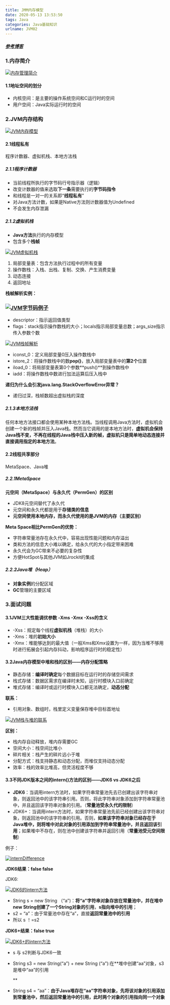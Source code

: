 ```yaml
---
title: JMM内存模型
date: 2020-05-13 13:53:50
tags: Java
categories: Java基础知识
urlname: JVM02
---
```


##### [参考博客](https://zhuanlan.zhihu.com/p/38348646)

### 1.内存简介

[![内存管理简介](https://pic.rmb.bdstatic.com/bjh/other/13297e07270c3f512206b4441cd8ca18.jpeg)](http://39.107.124.120/wp-content/uploads/2020/03/内存管理简介.jpg)

#### 1.1地址空间的划分

- 内核空间：是主要的操作系统空间和C运行时的空间
- 用户空间：Java实际运行时的空间

### 2.JVM内存结构

[![JVM内存模型](https://pic.rmb.bdstatic.com/bjh/other/0a5ec30149244284bfad8dc1a1539308.png)](http://39.107.124.120/wp-content/uploads/2020/03/JVM内存模型.png)

#### 2.1线程私有

程序计数器、虚拟机栈、本地方法栈

##### 2.1.1程序计数器

- 当前线程所执行的字节码行号指示器（逻辑）
- 改变计数器的值来选取**下一条**需要执行的**字节码指令**
- 和线程是一对一的关系即“**线程私有**”
- 对Java方法计数，如果是Native方法则计数器值为Undefined
- 不会发生内存泄漏

##### 2.1.2虚拟机栈

- **Java方法**执行的内存模型
- 包含多个**栈帧**

[![JVM虚拟机栈](https://pic.rmb.bdstatic.com/bjh/other/6619bb90982e09ce9b228f0de026449e.jpeg)](http://39.107.124.120/wp-content/uploads/2020/03/JVM虚拟机栈.jpg)

1. 局部变量表：包含方法执行过程中的所有变量
2. 操作数栈：入栈、出栈、复制、交换、产生消费变量
3. 动态连接
4. 返回地址

**栈帧解析实例：**

### [![JVM字节码例子](https://pic.rmb.bdstatic.com/bjh/other/09235bc215f539dabe975b79bed99ecb.png)](http://39.107.124.120/wp-content/uploads/2020/03/JVM字节码例子.png)

- descriptor：指示返回值类型
- flags：stack指示操作数栈的大小；locals指示局部变量总数；args_size指示传入参数个数

[![JVM栈帧解析](https://pic.rmb.bdstatic.com/bjh/other/067d44de5843a674a3cd32cdb7ce295f.jpeg)](http://39.107.124.120/wp-content/uploads/2020/03/JVM栈帧解析.jpg)

- iconst_0：定义局部变量0压入操作数栈中
- istore_2：将操作数栈中的数**pop()**，放入局部变量表中的**第2个**位置
- iload_0：将局部变量表第0个参数**push()**到操作数栈中
- iadd：将操作数栈中数进行加法运算后压入栈中

**递归为什么会引发java.lang.StackOverflowError异常？**

- 递归过深，栈帧数超出虚拟栈的深度

##### 2.1.3本地方法栈

任何本地方法接口都会使用某种本地方法栈。当线程调用Java方法时，虚拟机会创建一个新的栈帧并压入Java栈。然而当它调用的是本地方法时，**虚拟机会保持Java栈不变，不再在线程的Java栈中压入新的帧，虚拟机只是简单地动态连接并直接调用指定的本地方法**。

#### 2.2线程共享部分

MetaSpace、Java堆

##### 2.2.1MetaSpace

**元空间（MetaSpace）与永久代（PermGen）的区别**

- JDK8元空间替代了永久代
- 元空间和永久代都是用于**存储类的信息**
- **元空间使用本地内存，而永久代使用的是JVM的内存（主要区别）**

**Meta Space相比PermGen的优势：**

- 字符串常量池存在永久代中，容易出现性能问题和内存溢出
- 类和方法的信息大小难以确定，给永久代的大小指定带来困难
- 永久代会为GC带来不必要的复杂性
- 方便HotSpot与其他JVM如Jrockit的集成

##### 2.2.2Java堆（Heap）

- **对象实例**的分配区域
- **GC**管理的主要区域

### 3.面试问题

#### 3.1JVM三大性能调优参数 -Xms -Xmx -Xss的含义

- -Xss：规定每个线程**虚拟机栈**（堆栈）的大小
- -Xms：堆的**初始大小**
- -Xmx：堆能够达到的最大值（一般Xms和Xmx设置为一样，因为当堆不够用时进行拓展会引起内存抖动，影响程序运行时的稳定性）

#### 3.2Java内存模型中堆和栈的区别——内存分配策略

- 静态存储：**编译时确定**每个数据目标在运行时的存储空间需求
- 栈式存储：数据区需求在编译时未知，运行时模块入口前确定
- 堆式存储：编译时或运行时模块入口都无法确定，**动态分配**

**联系：**

- 引用对象、数组时，栈里定义变量保存堆中目标首地址

[![JVM栈与堆的联系](https://pic.rmb.bdstatic.com/bjh/other/438afc12bc4fbb64fcb2f2950dc49dfc.jpeg)](http://39.107.124.120/wp-content/uploads/2020/03/JVM栈与堆的联系.jpg)

**区别：**

- 栈内存自动释放，堆内存需要GC
- 空间大小：栈空间比堆小
- 碎片相关：栈产生的碎片远小于堆
- 分配方式：栈支持静态和动态分配，而堆仅支持动态分配
- 效率：栈的效率比堆高，但灵活程度不够

#### 3.3不同JDK版本之间的intern()方法的区别——JDK6 vs JDK6之后

- **JDK6**：当调用intern方法时，如果字符串常量池先去已创建出该字符串对象，则返回池中的该字符串引用。否则，将此字符串对象添加到字符串常量池中，并且返回该字符串对象的引用。（**常量池受永久代的限制**）
- JDK6+：当调用intern方法时，如果字符串常量池先前已经创建出该字符串对象，则返回池中的该字符串的引用。否则，**如果该字符串对象已经存在于Java堆中，则将堆中对此对象的引用添加到字符串常量池中，并且返回该引用**；如果堆中不存在，则在池中创建该字符串并返回引用（**常量池受元空间限制**）

例子：

[![internDifference](https://pic.rmb.bdstatic.com/bjh/other/be73ab34fd6d6362b62894b3ee15a116.jpeg)](http://39.107.124.120/wp-content/uploads/2020/03/internDifference.jpg)

**JDK6结果：false  false**

JDK6:

[![JDK6的intern方法](https://pic.rmb.bdstatic.com/bjh/other/b4115c436c194fd6dc118c0715f4baf7.jpeg)](http://39.107.124.120/wp-content/uploads/2020/03/JDK6的intern方法.jpg)

- String s = new String （“a”)：**将“a”字符串对象存放在常量池中，并在堆中new String创建了一个String对象的引用**，**s指向堆中的引用**；
- s2 = “a”：由于常量池中存在“a”，直接**返回常量池中的引用**
- 所以 s ！=s2

**JDK6+结果：false  true**

[![JDK6+的intern方法](https://pic.rmb.bdstatic.com/bjh/other/a261242b553dbd5f404ce1d1ef84181c.jpeg)](http://39.107.124.120/wp-content/uploads/2020/03/JDK6-的intern方法.jpg)

- s 与 s2判断与JDK6一致
- String s3 = new String(“a”) + new String (“a”):在**堆中创建“aa”对象，s3是堆中“aa”的引用
  
  **
- String s4 = “aa”：**由于Java堆存在“aa”字符串对象，先将该对象的引用添加到常量池中，然后返回常量池中的引用，此时两个对象的引用指向同一个对象**